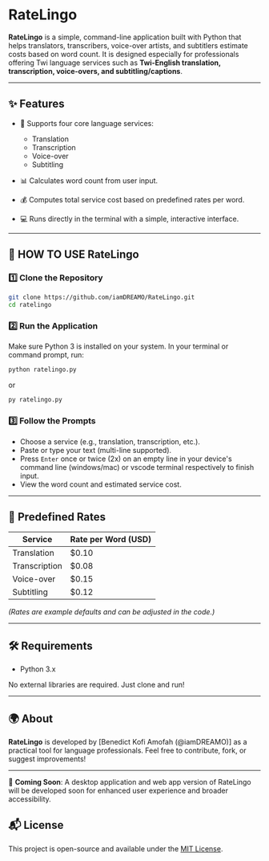 # RateLingo

**RateLingo** is a simple, command-line application built with Python that helps translators, transcribers, voice-over artists, and subtitlers estimate costs based on word count. It is designed especially for professionals offering Twi language services such as **Twi-English translation, transcription, voice-overs, and subtitling/captions**.

---

## ✨ Features

- 📝 Supports four core language services:
  - Translation
  - Transcription
  - Voice-over
  - Subtitling

- 📊 Calculates word count from user input.
- 💰 Computes total service cost based on predefined rates per word.
- 💻 Runs directly in the terminal with a simple, interactive interface.

---

## 🚀 HOW TO USE RateLingo

### 1️⃣ Clone the Repository

```bash
git clone https://github.com/iamDREAMO/RateLingo.git
cd ratelingo
````

### 2️⃣ Run the Application

Make sure Python 3 is installed on your system. In your terminal or command prompt, run:

```bash
python ratelingo.py
```

or

```bash
py ratelingo.py
```

### 3️⃣ Follow the Prompts

* Choose a service (e.g., translation, transcription, etc.).
* Paste or type your text (multi-line supported).
* Press `Enter` once or twice (2x) on an empty line in your device's command line (windows/mac) or vscode terminal respectively to finish input.
* View the word count and estimated service cost.

---


## 📌 Predefined Rates

| Service       | Rate per Word (USD) |
| ------------- | ------------------- |
| Translation   | \$0.10              |
| Transcription | \$0.08              |
| Voice-over    | \$0.15              |
| Subtitling    | \$0.12              |

*(Rates are example defaults and can be adjusted in the code.)*

---

## 🛠 Requirements

* Python 3.x

No external libraries are required. Just clone and run!

---

## 🌍 About

**RateLingo** is developed by \[Benedict Kofi Amofah (@iamDREAMO)] as a practical tool for language professionals. Feel free to contribute, fork, or suggest improvements!

---

🚀 **Coming Soon**: A desktop application and web app version of RateLingo will be developed soon for enhanced user experience and broader accessibility.


## 📬 License

This project is open-source and available under the [MIT License](LICENSE).

